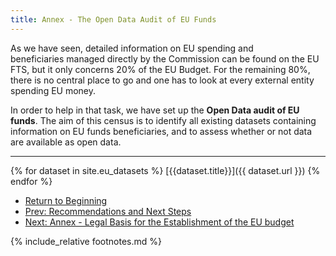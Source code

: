 ```yaml
---
title: Annex - The Open Data Audit of EU Funds
---
```


As we have seen, detailed information on EU spending and beneficiaries managed directly by the Commission can be found on the EU FTS, but it only concerns 20% of the EU Budget. For the remaining 80%, there is no central place to go and one has to look at every external entity spending EU money.

In order to help in that task, we have set up the **Open Data audit of EU funds**. The aim of this census is to identify all existing datasets containing information on EU funds beneficiaries, and to assess whether or not data are available as open data.

* * * * *

{% for dataset in site.eu_datasets %}
[{{dataset.title}}]({{ dataset.url }})
{% endfor %}

- [Return to Beginning](../)
- [Prev: Recommendations and Next Steps](../recommendations/)
- [Next: Annex - Legal Basis for the Establishment of the EU budget](../legal-basis/)

{% include_relative footnotes.md %}
